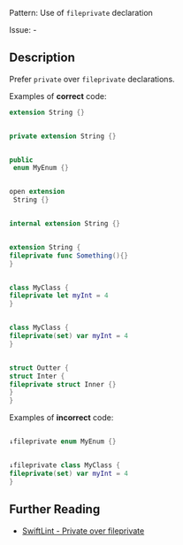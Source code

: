 Pattern: Use of `fileprivate` declaration

Issue: -

## Description

Prefer `private` over `fileprivate` declarations.

Examples of **correct** code:
```swift
extension String {}


private extension String {}


public 
 enum MyEnum {}


open extension 
 String {}


internal extension String {}


extension String {
fileprivate func Something(){}
}


class MyClass {
fileprivate let myInt = 4
}


class MyClass {
fileprivate(set) var myInt = 4
}


struct Outter {
struct Inter {
fileprivate struct Inner {}
}
}

```
Examples of **incorrect** code:
```swift

↓fileprivate enum MyEnum {}


↓fileprivate class MyClass {
fileprivate(set) var myInt = 4
}

```

## Further Reading

* [SwiftLint - Private over fileprivate](https://github.com/realm/SwiftLint/blob/master/Rules.md#private-over-fileprivate)